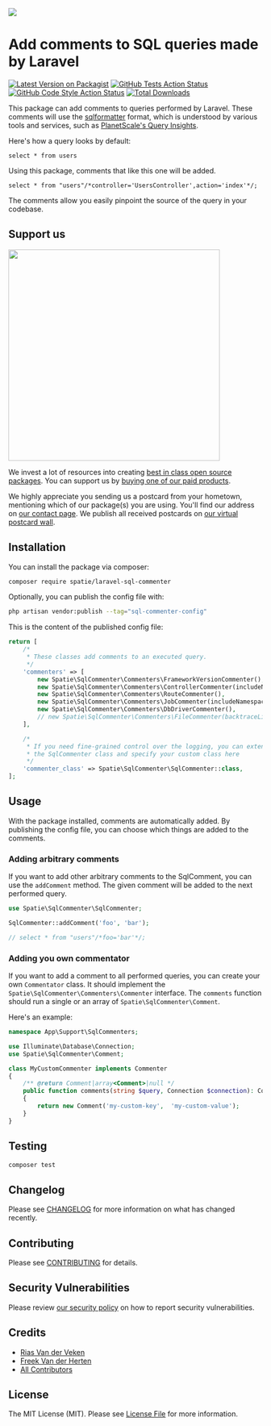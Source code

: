 
[<img src="https://github-ads.s3.eu-central-1.amazonaws.com/support-ukraine.svg?t=1" />](https://supportukrainenow.org)

# Add comments to SQL queries made by Laravel

[![Latest Version on Packagist](https://img.shields.io/packagist/v/spatie/laravel-sql-commenter.svg?style=flat-square)](https://packagist.org/packages/spatie/laravel-sql-commenter)
[![GitHub Tests Action Status](https://img.shields.io/github/workflow/status/spatie/laravel-sql-commenter/run-tests?label=tests)](https://github.com/spatie/laravel-sql-commenter/actions?query=workflow%3Arun-tests+branch%3Amain)
[![GitHub Code Style Action Status](https://img.shields.io/github/workflow/status/spatie/laravel-sql-commenter/Check%20&%20fix%20styling?label=code%20style)](https://github.com/spatie/laravel-sql-commenter/actions?query=workflow%3A"Check+%26+fix+styling"+branch%3Amain)
[![Total Downloads](https://img.shields.io/packagist/dt/spatie/laravel-sql-commenter.svg?style=flat-square)](https://packagist.org/packages/spatie/laravel-sql-commenter)

This package can add comments to queries performed by Laravel. These comments will use the [sqlformatter](https://google.github.io/sqlcommenter/) format, which is understood by various tools and services, such as [PlanetScale's Query Insights](https://docs.planetscale.com/concepts/query-insights).

Here's how a query looks by default:

```mysql
select * from users
```

Using this package, comments that like this one will be added.

```mysql
select * from "users"/*controller='UsersController',action='index'*/;
```

The comments allow you easily pinpoint the source of the query in your codebase.


## Support us

[<img src="https://github-ads.s3.eu-central-1.amazonaws.com/laravel-sql-commenter.jpg?t=1" width="419px" />](https://spatie.be/github-ad-click/laravel-sql-commenter)

We invest a lot of resources into creating [best in class open source packages](https://spatie.be/open-source). You can support us by [buying one of our paid products](https://spatie.be/open-source/support-us).

We highly appreciate you sending us a postcard from your hometown, mentioning which of our package(s) you are using. You'll find our address on [our contact page](https://spatie.be/about-us). We publish all received postcards on [our virtual postcard wall](https://spatie.be/open-source/postcards).

## Installation

You can install the package via composer:

```bash
composer require spatie/laravel-sql-commenter
```

Optionally, you can publish the config file with:

```bash
php artisan vendor:publish --tag="sql-commenter-config"
```

This is the content of the published config file:

```php
return [
    /*
     * These classes add comments to an executed query.
     */
    'commenters' => [
        new Spatie\SqlCommenter\Commenters\FrameworkVersionCommenter(),
        new Spatie\SqlCommenter\Commenters\ControllerCommenter(includeNamespace: false),
        new Spatie\SqlCommenter\Commenters\RouteCommenter(),
        new Spatie\SqlCommenter\Commenters\JobCommenter(includeNamespace: false),
        new Spatie\SqlCommenter\Commenters\DbDriverCommenter(),
        // new Spatie\SqlCommenter\Commenters\FileCommenter(backtraceLimit: 20),
    ],

    /*
     * If you need fine-grained control over the logging, you can extend
     * the SqlCommenter class and specify your custom class here
     */
    'commenter_class' => Spatie\SqlCommenter\SqlCommenter::class,
];

```

## Usage

With the package installed, comments are automatically added. By publishing the config file, you can choose which things are added to the comments.

### Adding arbitrary comments

If you want to add other arbitrary comments to the SqlComment, you can use the `addComment` method. The given comment will be added to the next performed query.

```php
use Spatie\SqlCommenter\SqlCommenter;

SqlCommenter::addComment('foo', 'bar');

// select * from "users"/*foo='bar'*/;
```

### Adding you own commentator

If you want to add a comment to all performed queries, you can create your own `Commentator` class. It should implement the `Spatie\SqlCommenter\Commenters\Commenter` interface. The `comments` function should run a single or an array of `Spatie\SqlCommenter\Comment`.

Here's an example:

```php
namespace App\Support\SqlCommenters;

use Illuminate\Database\Connection;
use Spatie\SqlCommenter\Comment;

class MyCustomCommenter implements Commenter
{
    /** @return Comment|array<Comment>|null */
    public function comments(string $query, Connection $connection): Comment|array|null
    {
        return new Comment('my-custom-key',  'my-custom-value');
    }
}
```

## Testing

```bash
composer test
```

## Changelog

Please see [CHANGELOG](CHANGELOG.md) for more information on what has changed recently.

## Contributing

Please see [CONTRIBUTING](https://github.com/riasvdv/.github/blob/main/CONTRIBUTING.md) for details.

## Security Vulnerabilities

Please review [our security policy](../../security/policy) on how to report security vulnerabilities.

## Credits

- [Rias Van der Veken](https://github.com/riasvdv)
- [Freek Van der Herten](https://github.com/freekmurze)
- [All Contributors](../../contributors)

## License

The MIT License (MIT). Please see [License File](LICENSE.md) for more information.

